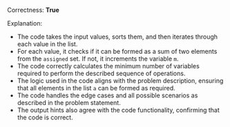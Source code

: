 Correctness: **True**

Explanation: 
- The code takes the input values, sorts them, and then iterates through each value in the list.
- For each value, it checks if it can be formed as a sum of two elements from the `assigned` set. If not, it increments the variable `m`.
- The code correctly calculates the minimum number of variables required to perform the described sequence of operations.
- The logic used in the code aligns with the problem description, ensuring that all elements in the list `a` can be formed as required.
- The code handles the edge cases and all possible scenarios as described in the problem statement.
- The output hints also agree with the code functionality, confirming that the code is correct.